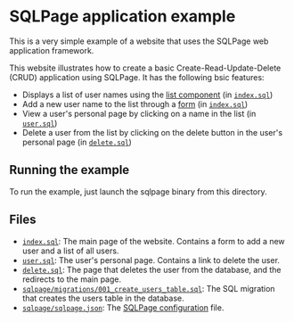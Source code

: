 # SQLPage application example

This is a very simple example of a website that uses the SQLPage web application framework.

This website illustrates how to create a basic Create-Read-Update-Delete (CRUD) application using SQLPage.
It has the following bsic features:

 - Displays a list of user names using the [list component](https://sql.datapage.app/documentation.sql?component=list#component) (in [`index.sql`](./index.sql#L14-L20))
 - Add a new user name to the list through a [form](https://sql.datapage.app/documentation.sql?component=form#component) (in [`index.sql`](./index.sql#L1-L9))
 - View a user's personal page by clicking on a name in the list (in [`user.sql`](./user.sql))
 - Delete a user from the list by clicking on the delete button in the user's personal page (in [`delete.sql`](./delete.sql))

## Running the example

To run the example, just launch the sqlpage binary from this directory.

## Files

- [`index.sql`](./index.sql): The main page of the website. Contains a form to add a new user and a list of all users.
- [`user.sql`](./user.sql): The user's personal page. Contains a link to delete the user.
- [`delete.sql`](./delete.sql): The page that deletes the user from the database, and the redirects to the main page.
- [`sqlpage/migrations/001_create_users_table.sql`](./sqlpage/migrations/001_create_users_table.sql): The SQL migration that creates the users table in the database.
- [`sqlpage/sqlpage.json`](./sqlpage/sqlpage.json): The [SQLPage configuration](../../configuration.md) file.
